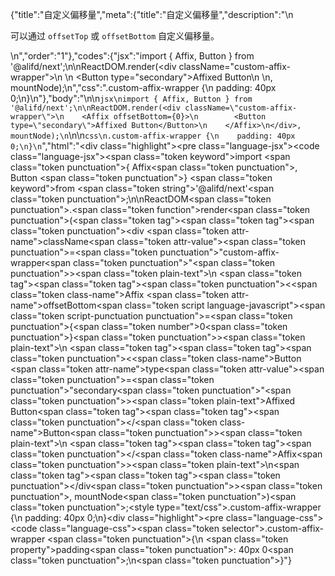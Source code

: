 {"title":"自定义偏移量","meta":{"title":"自定义偏移量","description":"\n<p>可以通过 <code>offsetTop</code> 或 <code>offsetBottom</code> 自定义偏移量。</p>\n","order":"1"},"codes":{"jsx":"import { Affix, Button } from '@alifd/next';\n\nReactDOM.render(<div className=\"custom-affix-wrapper\">\n    <Affix offsetBottom={0}>\n        <Button type=\"secondary\">Affixed Button</Button>\n    </Affix>\n</div>, mountNode);\n","css":".custom-affix-wrapper {\n    padding: 40px 0;\n}\n"},"body":"\n\n````jsx\nimport { Affix, Button } from '@alifd/next';\n\nReactDOM.render(<div className=\"custom-affix-wrapper\">\n    <Affix offsetBottom={0}>\n        <Button type=\"secondary\">Affixed Button</Button>\n    </Affix>\n</div>, mountNode);\n````\n\n````css\n.custom-affix-wrapper {\n    padding: 40px 0;\n}\n````","html":"<script>(function(){\"use strict\";\n\nvar _next = require(\"@alifd/next\");\n\nReactDOM.render(React.createElement(\n    \"div\",\n    { className: \"custom-affix-wrapper\" },\n    React.createElement(\n        _next.Affix,\n        { offsetBottom: 0 },\n        React.createElement(\n            _next.Button,\n            { type: \"secondary\" },\n            \"Affixed Button\"\n        )\n    )\n), mountNode);})()</script><div class=\"highlight\"><pre class=\"language-jsx\"><code class=\"language-jsx\"><span class=\"token keyword\">import</span> <span class=\"token punctuation\">{</span> Affix<span class=\"token punctuation\">,</span> Button <span class=\"token punctuation\">}</span> <span class=\"token keyword\">from</span> <span class=\"token string\">'@alifd/next'</span><span class=\"token punctuation\">;</span>\n\nReactDOM<span class=\"token punctuation\">.</span><span class=\"token function\">render</span><span class=\"token punctuation\">(</span><span class=\"token tag\"><span class=\"token tag\"><span class=\"token punctuation\">&lt;</span>div</span> <span class=\"token attr-name\">className</span><span class=\"token attr-value\"><span class=\"token punctuation\">=</span><span class=\"token punctuation\">\"</span>custom-affix-wrapper<span class=\"token punctuation\">\"</span></span><span class=\"token punctuation\">></span></span><span class=\"token plain-text\">\n    </span><span class=\"token tag\"><span class=\"token tag\"><span class=\"token punctuation\">&lt;</span><span class=\"token class-name\">Affix</span></span> <span class=\"token attr-name\">offsetBottom</span><span class=\"token script language-javascript\"><span class=\"token script-punctuation punctuation\">=</span><span class=\"token punctuation\">{</span><span class=\"token number\">0</span><span class=\"token punctuation\">}</span></span><span class=\"token punctuation\">></span></span><span class=\"token plain-text\">\n        </span><span class=\"token tag\"><span class=\"token tag\"><span class=\"token punctuation\">&lt;</span><span class=\"token class-name\">Button</span></span> <span class=\"token attr-name\">type</span><span class=\"token attr-value\"><span class=\"token punctuation\">=</span><span class=\"token punctuation\">\"</span>secondary<span class=\"token punctuation\">\"</span></span><span class=\"token punctuation\">></span></span><span class=\"token plain-text\">Affixed Button</span><span class=\"token tag\"><span class=\"token tag\"><span class=\"token punctuation\">&lt;/</span><span class=\"token class-name\">Button</span></span><span class=\"token punctuation\">></span></span><span class=\"token plain-text\">\n    </span><span class=\"token tag\"><span class=\"token tag\"><span class=\"token punctuation\">&lt;/</span><span class=\"token class-name\">Affix</span></span><span class=\"token punctuation\">></span></span><span class=\"token plain-text\">\n</span><span class=\"token tag\"><span class=\"token tag\"><span class=\"token punctuation\">&lt;/</span>div</span><span class=\"token punctuation\">></span></span><span class=\"token punctuation\">,</span> mountNode<span class=\"token punctuation\">)</span><span class=\"token punctuation\">;</span></code></pre></div><style type=\"text/css\">.custom-affix-wrapper {\n    padding: 40px 0;\n}</style><div class=\"highlight\"><pre class=\"language-css\"><code class=\"language-css\"><span class=\"token selector\">.custom-affix-wrapper</span> <span class=\"token punctuation\">{</span>\n    <span class=\"token property\">padding</span><span class=\"token punctuation\">:</span> 40px 0<span class=\"token punctuation\">;</span>\n<span class=\"token punctuation\">}</span></code></pre></div>"}
